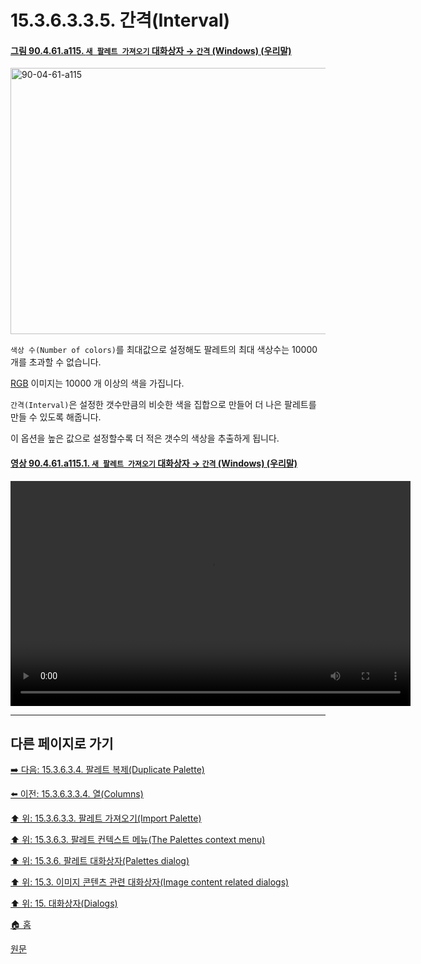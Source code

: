 # 15.3.6.3.3.5. 간격(Interval)

<a id="90-04-61-a115"></a>

#### [그림 90.4.61.a115. `새 팔레트 가져오기` 대화상자 → `간격` (Windows) (우리말)](./90-04-0061-import_a_new_palette.md#90-04-61-a115)
<img width="532" height="426" alt="90-04-61-a115" src="https://github.com/user-attachments/assets/4dabfa77-1762-4403-9f7d-018cf11215c8" />

`색상 수(Number of colors)`를 최대값으로 설정해도 팔레트의 최대 색상수는 10000 개를 초과할 수 없습니다.

[RGB](./19-glossaryx-color_mode_rgb.md) 이미지는 10000 개 이상의 색을 가집니다.

`간격(Interval)`은 설정한 갯수만큼의 비슷한 색을 집합으로 만들어 더 나은 팔레트를 만들 수 있도록 해줍니다.

이 옵션을 높은 값으로 설정할수록 더 적은 갯수의 색상을 추출하게 됩니다.

<a id="90-04-61-a115-01"></a>

#### [영상 90.4.61.a115.1. `새 팔레트 가져오기` 대화상자 → `간격` (Windows) (우리말)](./90-04-0061-import_a_new_palette.md#90-04-61-a115-01)
<video controls="controls" width="640" height="360" src="https://github.com/user-attachments/assets/88669bed-6e3b-48bb-9168-e3fea55eb922"></video>

<a comment="TODO 간격의 값이 어떻게 사용되는지에 대해 파악해서 추가할 필요가 있다."></a>

***

## 다른 페이지로 가기

[➡️ 다음: 15.3.6.3.4. 팔레트 복제(Duplicate Palette)](./15-03-06-03-04-duplicate_palette.md)

[⬅️ 이전: 15.3.6.3.3.4. 열(Columns)](./15-03-06-03-03-04-columns.md)

[⬆️ 위: 15.3.6.3.3. 팔레트 가져오기(Import Palette)](./15-03-06-03-03-00-import_palette.md)

[⬆️ 위: 15.3.6.3. 팔레트 컨텍스트 메뉴(The Palettes context menu)](./15-03-06-03-00-the_palettes_context_menu.md)

[⬆️ 위: 15.3.6. 팔레트 대화상자(Palettes dialog)](./15-03-06-00-palettes-dialog.md)

[⬆️ 위: 15.3. 이미지 콘텐츠 관련 대화상자(Image content related dialogs)](./15-03-00-image-content-related-dialogs.md)

[⬆️ 위: 15. 대화상자(Dialogs)](./15-00-dialogs.md)

[🏠 홈](./00-home.md)

[원문](https://docs.gimp.org/2.10/ko/gimp-palette-dialog.html#gimp-concepts-palettes-menu)